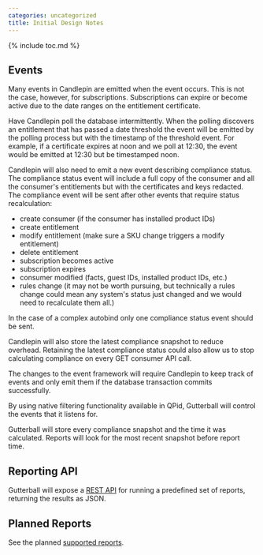 ```yaml
---
categories: uncategorized
title: Initial Design Notes
---
```

{% include toc.md %}


## Events
Many events in Candlepin are emitted when the event occurs.  This is not the case,
however, for subscriptions.  Subscriptions can expire or become active due to the date
ranges on the entitlement certificate.

Have Candlepin poll the database intermittently.  When the polling discovers
an entitlement that has passed a date threshold the event will be emitted by
the polling process but with the timestamp of the threshold event.  For
example, if a certificate expires at noon and we poll at 12:30, the event would
be emitted at 12:30 but be timestamped noon.

Candlepin will also need to emit a new event describing compliance status.  The
compliance status event will include a full copy of the consumer and all the
consumer's entitlements but with the certificates and keys redacted.  The
compliance event will be sent after other events that require status recalculation:

  * create consumer (if the consumer has installed product IDs)
  * create entitlement
  * modify entitlement (make sure a SKU change triggers a modify entitlement)
  * delete entitlement
  * subscription becomes active
  * subscription expires
  * consumer modified (facts, guest IDs, installed product IDs, etc.)
  * rules change (it may not be worth pursuing, but technically a rules change
    could mean any system's status just changed and we would need to recalculate them all.)

In the case of a complex autobind only one compliance status event should be sent.

Candlepin will also store the latest compliance snapshot to reduce overhead.  Retaining
the latest compliance status could also allow us to stop calculating compliance on every
GET consumer API call.

The changes to the event framework will require Candlepin to keep track of events and only
emit them if the database transaction commits successfully.

By using native filtering functionality available in QPid, Gutterball will control
the events that it listens for.

Gutterball will store every compliance snapshot and the time it was calculated.
Reports will look for the most recent snapshot before report time.

## Reporting API

Gutterball will expose a [REST API](reportapi.html) for running a predefined set of reports, returning the results as JSON.

## Planned Reports

See the planned [supported reports](reports.html).
